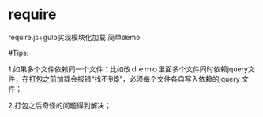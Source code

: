 ﻿# require
require.js+gulp实现模块化加载 简单demo

#Tips:

1.如果多个文件依赖同一个文件：比如改ｄｅｍｏ里面多个文件同时依赖jquery文件，在打包之前加载会报错“找不到$”，必须每个文件各自写入依赖的jquery 文件；

2.打包之后奇怪的问题得到解决；

